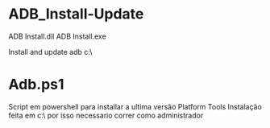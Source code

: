 # ADB_Install-Update
ADB Install.dll
ADB Install.exe

Install and update adb c:\

# Adb.ps1
Script em powershell para installar a ultima versão Platform Tools
Instalação feita em c:\ por isso necessario correr como administrador
